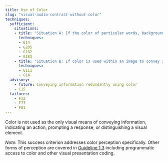 ```yaml
---
title: Use of Color
slug: "visual-audio-contrast-without-color"
techniques:
  sufficient:
    situations:
    - title: "Situation A: If the color of particular words, backgrounds, or other content is used to indicate information:"
      techniques:
      - G14
      - G205
      - G182
      - G183
    - title: "Situation B: If color is used within an image to convey information:"
      techniques:
      - G111
      - G14
  advisory:
    - future: Conveying information redundantly using color
    - C15
  failures:
    - F13
    - F73
    - F81
---
```

Color is not used as the only visual means of conveying information, indicating an action, prompting a response, or distinguishing a visual element.

*Note:* This success criterion addresses color perception specifically. Other forms of perception are covered in [Guideline 1.3](#content-structure-separation) including programmatic access to color and other visual presentation coding.